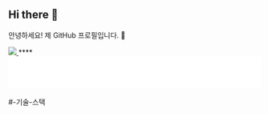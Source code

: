 ## Hi there 👋
안녕하세요! 제 GitHub 프로필입니다. 👋

<!-- animated_header.svg 파일을 중앙에 정렬하여 보여주는 예시입니다. -->

<a href="#-기술-스택">
  <img src="https://img.shields.io/badge/기술_스택_보러가기-5A67D8?style=for-the-badge"/>
</a>****

<div align="center">
<img src="animated_header.svg" alt="Animated Welcome Header">
</div>


#-기술-스택
